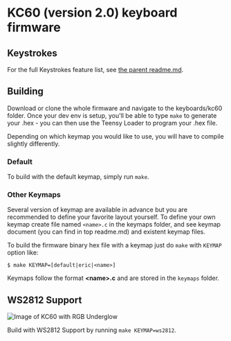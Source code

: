 KC60 (version 2.0) keyboard firmware
======================

## Keystrokes
For the full Keystrokes feature list, see [the parent readme.md](/readme.md).

## Building
Download or clone the whole firmware and navigate to the keyboards/kc60 folder. Once your dev env is setup, you'll be able to type `make` to generate your .hex - you can then use the Teensy Loader to program your .hex file.

Depending on which keymap you would like to use, you will have to compile slightly differently.

### Default
To build with the default keymap, simply run `make`.

### Other Keymaps
Several version of keymap are available in advance but you are recommended to define your favorite layout yourself. To define your own keymap create file named `<name>.c` in the keymaps folder, and see keymap document (you can find in top readme.md) and existent keymap files.

To build the firmware binary hex file with a keymap just do `make` with `KEYMAP` option like:
```
$ make KEYMAP=[default|eric|<name>]
```
Keymaps follow the format **__\<name\>.c__** and are stored in the `keymaps` folder.

## WS2812 Support
![Image of KC60 with RGB Underglow](keymaps/ws2812/ws2812_example.jpg)

Build with WS2812 Support by running `make KEYMAP=ws2812`.
